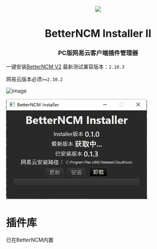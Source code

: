 <div align="center"><image width="140em" src="https://user-images.githubusercontent.com/66859419/183120498-1dede5b4-0666-4891-b95f-c3a812b3f12f.png" /></div>
<h1 align="center">BetterNCM Installer II</h1>
<h3 align="center">PC版网易云客户端插件管理器</h3>

一键安装[BetterNCM V2](https://github.com/MicroCBer/BetterNCM)
最新测试兼容版本：`2.10.3`

网易云版本必须`>=2.10.2`

![image](https://user-images.githubusercontent.com/66859419/185219975-09c6fedd-5394-4c00-8bc7-cecd0846d6ca.png)


![Installer](installer.png)

# 插件库
已在BetterNCM内置
